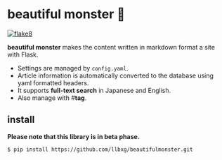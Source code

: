 # beautiful monster 🐩 
[![flake8](https://github.com/llbxg/beautifulmonster/actions/workflows/flake8.yaml/badge.svg)](https://github.com/llbxg/beautifulmonster/actions/workflows/flake8.yaml)

**beautiful monster** makes the content written in markdown format a site with Flask.
- Settings are managed by `config.yaml`. 
- Article information is automatically converted to the database using yaml formatted headers.
- It supports **full-text search** in Japanese and English.
- Also manage with #**tag**.


## install

**Please note that this library is in beta phase.**

```
$ pip install https://github.com/llbxg/beautifulmonster.git
```
